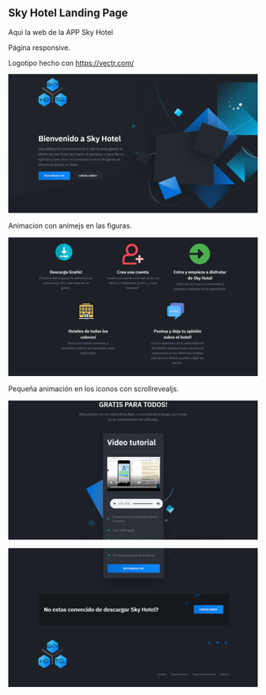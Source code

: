Sky Hotel Landing Page
------

Aqui la web de la APP Sky Hotel

Página responsive.

Logotipo hecho con https://vectr.com/

![Aquí la descripción de la imagen por si no carga](https://github.com/AdrianJimenezMontilla/Sky-Hotel-Landing-Page/blob/master/imagen1/1.png)

Animacion con animejs en las figuras.

![Aquí la descripción de la imagen por si no carga](https://github.com/AdrianJimenezMontilla/Sky-Hotel-Landing-Page/blob/master/imagen1/2.png)

Pequeña animación en los iconos con scrollrevealjs.

![Aquí la descripción de la imagen por si no carga](https://github.com/AdrianJimenezMontilla/Sky-Hotel-Landing-Page/blob/master/imagen1/3.png)

![Aquí la descripción de la imagen por si no carga](https://github.com/AdrianJimenezMontilla/Sky-Hotel-Landing-Page/blob/master/imagen1/4.png)
